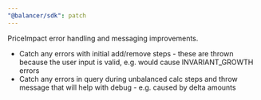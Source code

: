 ```yaml
---
"@balancer/sdk": patch
---
```


PriceImpact error handling and messaging improvements.
* Catch any errors with initial add/remove steps - these are thrown because the user input is valid, e.g. would cause INVARIANT_GROWTH errors
* Catch any errors in query during unbalanced calc steps and throw message that will help with debug - e.g. caused by delta amounts
